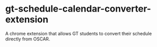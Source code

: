 # gt-schedule-calendar-converter-extension
A chrome extension that allows GT students to convert their schedule directly from OSCAR.
